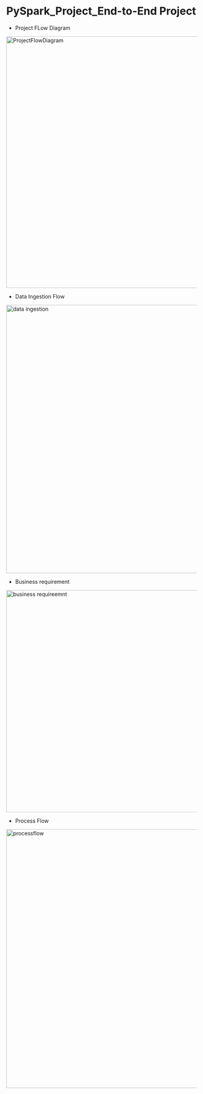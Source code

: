 # PySpark_Project_End-to-End Project
* Project FLow Diagram
<img width="666" alt="ProjectFlowDiagram" src="https://github.com/solanki1750/PySpark_Project_End-to-End/assets/134689573/19bb005a-a344-46ae-bc07-31aa0ac2bf78">

* Data Ingestion Flow
<img width="710" alt="data ingestion" src="https://github.com/solanki1750/PySpark_Project_End-to-End/assets/134689573/e16a46ac-9855-4bf2-afe3-41cf438b52d9">

* Business requirement
<img width="588" alt="business requireemnt" src="https://github.com/solanki1750/PySpark_Project_End-to-End/assets/134689573/85b29c1d-2ad6-46e6-8336-e72b2658543d">

* Process Flow
<img width="685" alt="processflow" src="https://github.com/solanki1750/PySpark_Project_End-to-End/assets/134689573/a4f32fc6-8c77-4157-bf6f-8b2e061534ca">
